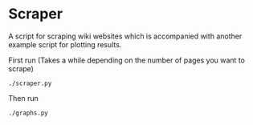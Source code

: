 # Scraper
A script for scraping wiki websites which is accompanied with another example script for plotting results.

First run (Takes a while depending on the number of pages you want to scrape)

    ./scraper.py
  
Then run  

    ./graphs.py
